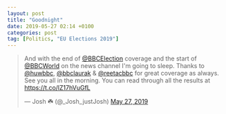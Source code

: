 ```yaml
---
layout: post
title: "Goodnight"
date: 2019-05-27 02:14 +0100
categories: post
tag: [Politics, "EU Elections 2019"]
---
```


<blockquote class="twitter-tweet"><p lang="en" dir="ltr">And with the end of <a href="https://twitter.com/bbcelection?ref_src=twsrc%5Etfw">@BBCElection</a> coverage and the start of <a href="https://twitter.com/BBCWorld?ref_src=twsrc%5Etfw">@BBCWorld</a> on the news channel I&#39;m going to sleep. Thanks to <a href="https://twitter.com/huwbbc?ref_src=twsrc%5Etfw">@huwbbc</a>, <a href="https://twitter.com/bbclaurak?ref_src=twsrc%5Etfw">@bbclaurak</a> &amp; <a href="https://twitter.com/reetacbbc?ref_src=twsrc%5Etfw">@reetacbbc</a> for great coverage as always. See you all in the morning. You can read through all the results at <a href="https://t.co/lZ17hVuGfL">https://t.co/lZ17hVuGfL</a></p>&mdash; Josh ☘️ (@_Josh_justJosh) <a href="https://twitter.com/_Josh_justJosh/status/1132817656204222465?ref_src=twsrc%5Etfw">May 27, 2019</a></blockquote> <script async src="https://platform.twitter.com/widgets.js" charset="utf-8"></script>